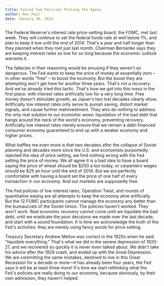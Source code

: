 ```yaml
---
title: Failed Fed Policies Prolong the Agony
author: Ron Paul
date: January 30, 2012
---
```


The Federal Reserve's interest rate price-setting board, the FOMC, met
last week.  They will continue to set the federal funds rate at well
below 1%, and plan to keep it low until the end of 2014.  That's a year
and half longer than they planned when they met just last month. 
Chairman Bernanke says they are keeping interest rates so low for so
long because the economic outlook warrants it.

The fallacies in their reasoning would be amusing if they weren't so
dangerous.  The Fed wants to keep the price of money at essentially zero
– in other words "free" – to boost the economy.  But the boost they are
attempting won't get here for another three years.  That's not a
recovery.  And we've already tried this tactic.  That's how we got into
this mess in the first place: with interest rates artificially low for a
very long time.  Free money doesn't stimulate growth, as Japan's two
lost decades clearly show.  Artificially low interest rates only serve
to punish saving, distort market signals, and cause further
malinvestment.  They also do nothing to address the only real solution
to our economic woes: liquidation of the bad debt that hangs around the
neck of the world's economy, preventing recovery.  Artificially low
interest rates merely ensure that we remain a debt-financed consumer
economy guaranteed to end up with a weaker economy and higher prices.

What baffles me even more is that two decades after the collapse of
Soviet planning and decades more since the U.S. and economists
purportedly rejected the idea of price setting, we find nothing wrong
with the Fed setting the price of money.  We all agree it is a bad idea
to have a board saying the price of wheat should be \$250 a ton today,
or carpenters wages should be \$25 an hour until the end of 2014.  But
we are perfectly comfortable with having a board set the price of one
half of every transaction in our economy.  And our markets are
supposedly free.

The Fed policies of low interest rates, Operation Twist, and rounds of
quantitative easing are all attempts to keep the economy alive
artificially. But the 12 FOMC participants cannot manage the economy any
better than the bureaucrats of the Soviet Union.  The policies haven't
worked. They won't work. Real economic recovery cannot come until we
liquidate the bad debt, until we eradicate the poor decisions we made
over the last decade, and start with a sound foundation. It is time we
acknowledge the truth of the Fed's activities: they are merely using
fancy words for price setting.

Treasury Secretary Andrew Mellon was correct in the 1920s when he said
"liquidate everything."  That's what we did in the severe depression of
1920-21, and we recovered so quickly it is never even talked about.  We
didn't take his advice after the 1929 crash, and ended up with the Great
Depression.  We are committing the same mistakes, destined to live in
this Great Recession for a decade or more—it has already been four
years, the Fed says it will be at least three more!  It's time we start
rethinking what the Fed's policies are really doing to our economy,
because obviously, by their own admission, they haven't helped.
